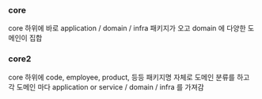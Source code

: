 ### core

core 하위에 바로 application / domain / infra 패키지가 오고 domain 에 다양한 도메인이 집합


### core2

core 하위에 code, employee, product, 등등 패키지명 자체로 도메인 분류를 하고 각 도메인 마다 application or service / domain / infra 를 가져감
